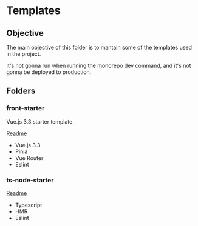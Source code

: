 # Templates

## Objective

The main objective of this folder is to mantain some of the templates used in the project.

It's not gonna run when running the monorepo dev command, and it's not gonna be deployed to production.

## Folders

### front-starter

Vue.js 3.3 starter template.

[Readme](./front-starter/README.md)

- Vue.js 3.3
- Pinia
- Vue Router
- Eslint

### ts-node-starter

[Readme](./ts-node-starter/README.md)

- Typescript
- HMR
- Eslint
